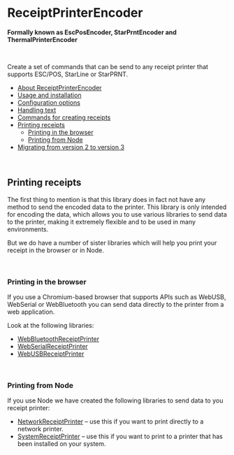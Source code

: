 # ReceiptPrinterEncoder
**Formally known as EscPosEncoder, StarPrntEncoder and ThermalPrinterEncoder**

<br>

Create a set of commands that can be send to any receipt printer that supports ESC/POS, StarLine or StarPRNT.

- [About ReceiptPrinterEncoder](../README.md)
- [Usage and installation](usage.md)
- [Configuration options](configuration.md)
- [Handling text](text.md)
- [Commands for creating receipts](commands.md)
- [Printing receipts](printing.md)
  - [Printing in the browser](#printing-in-the-browser)
  - [Printing from Node](#printing-from-node)
- [Migrating from version 2 to version 3](changes.md)

<br>

## Printing receipts

The first thing to mention is that this library does in fact not have any method to send the encoded data to the printer. This library is only intended for encoding the data, which allows you to use various libraries to send data to the printer, making it extremely flexible and to be used in many environments.

But we do have a number of sister libraries which will help you print your receipt in the browser or in Node.

<br>

### Printing in the browser

If you use a Chromium-based browser that supports APIs such as WebUSB, WebSerial or WebBluetooth you can send data directly to the printer from a web application. 

Look at the following libraries:

- [WebBluetoothReceiptPrinter](https://github.com/NielsLeenheer/WebBluetoothReceiptPrinter)
- [WebSerialReceiptPrinter](https://github.com/NielsLeenheer/WebSerialReceiptPrinter)
- [WebUSBReceiptPrinter](https://github.com/NielsLeenheer/WebUSBReceiptPrinter)

<br>

### Printing from Node

If you use Node we have created the following libraries to send data to you receipt printer:

- [NetworkReceiptPrinter](https://github.com/NielsLeenheer/NetworkReceiptPrinter) – use this if you want to print directly to a network printer.
- [SystemReceiptPrinter](https://github.com/NielsLeenheer/SystemReceiptPrinter) – use this if you want to print to a printer that has been installed on your system.
